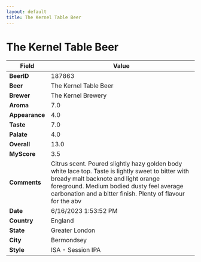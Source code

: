 ```yaml
---
layout: default
title: The Kernel Table Beer
---
```


# The Kernel Table Beer

| Field         | Value     |
|---------------|-----------|
| **BeerID** | 187863 |
| **Beer** | The Kernel Table Beer |
| **Brewer** | The Kernel Brewery |
| **Aroma** | 7.0 |
| **Appearance** | 4.0 |
| **Taste** | 7.0 |
| **Palate** | 4.0 |
| **Overall** | 13.0 |
| **MyScore** | 3.5 |
| **Comments** | Citrus scent. Poured slightly hazy golden body white lace top. Taste is lightly sweet to bitter with bready malt backnote and light orange foreground. Medium bodied dusty feel average carbonation and a bitter finish. Plenty of flavour for the abv  |
| **Date** | 6/16/2023 1:53:52 PM |
| **Country** | England |
| **State** | Greater London |
| **City** | Bermondsey |
| **Style** | ISA - Session IPA |
